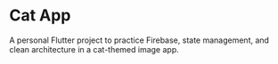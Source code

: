 # Cat App

A personal Flutter project to practice Firebase, state management, and clean architecture in a cat-themed image app.
